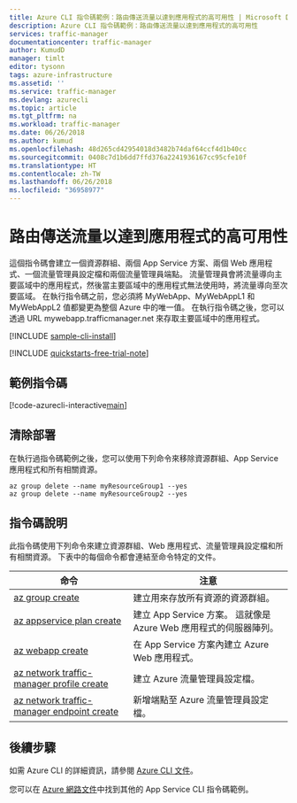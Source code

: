 ```yaml
---
title: Azure CLI 指令碼範例：路由傳送流量以達到應用程式的高可用性 | Microsoft Docs
description: Azure CLI 指令碼範例：路由傳送流量以達到應用程式的高可用性
services: traffic-manager
documentationcenter: traffic-manager
author: KumudD
manager: timlt
editor: tysonn
tags: azure-infrastructure
ms.assetid: ''
ms.service: traffic-manager
ms.devlang: azurecli
ms.topic: article
ms.tgt_pltfrm: na
ms.workload: traffic-manager
ms.date: 06/26/2018
ms.author: kumud
ms.openlocfilehash: 48d265cd42954018d3482b74daf64ccf4d1b40cc
ms.sourcegitcommit: 0408c7d1b6dd7ffd376a2241936167cc95cfe10f
ms.translationtype: HT
ms.contentlocale: zh-TW
ms.lasthandoff: 06/26/2018
ms.locfileid: "36958977"
---
```

# <a name="route-traffic-for-high-availability-of-applications"></a>路由傳送流量以達到應用程式的高可用性

這個指令碼會建立一個資源群組、兩個 App Service 方案、兩個 Web 應用程式、一個流量管理員設定檔和兩個流量管理員端點。 流量管理員會將流量導向主要區域中的應用程式，然後當主要區域中的應用程式無法使用時，將流量導向至次要區域。 在執行指令碼之前，您必須將 MyWebApp、MyWebAppL1 和 MyWebAppL2 值都變更為整個 Azure 中的唯一值。 在執行指令碼之後，您可以透過 URL mywebapp.trafficmanager.net 來存取主要區域中的應用程式。

[!INCLUDE [sample-cli-install](../../../includes/sample-cli-install.md)]

[!INCLUDE [quickstarts-free-trial-note](../../../includes/quickstarts-free-trial-note.md)]

## <a name="sample-script"></a>範例指令碼

[!code-azurecli-interactive[main](../../../cli_scripts/traffic-manager/direct-traffic-for-increased-application-availability/direct-traffic-for-increased-application-availability.sh "Route traffic for high availability")]


## <a name="clean-up-deployment"></a>清除部署 

在執行過指令碼範例之後，您可以使用下列命令來移除資源群組、App Service 應用程式和所有相關資源。

```azurecli
az group delete --name myResourceGroup1 --yes
az group delete --name myResourceGroup2 --yes
```

## <a name="script-explanation"></a>指令碼說明

此指令碼使用下列命令來建立資源群組、Web 應用程式、流量管理員設定檔和所有相關資源。 下表中的每個命令都會連結至命令特定的文件。

| 命令 | 注意 |
|---|---|
| [az group create](https://docs.microsoft.com/cli/azure/group#az_group_create) | 建立用來存放所有資源的資源群組。 |
| [az appservice plan create](https://docs.microsoft.com/cli/azure/appservice/plan#az_appservice_plan_create) | 建立 App Service 方案。 這就像是 Azure Web 應用程式的伺服器陣列。 |
| [az webapp create](https://docs.microsoft.com/cli/azure/webapp?view=azure-cli-latest#az-webapp-create) | 在 App Service 方案內建立 Azure Web 應用程式。 |
| [az network traffic-manager profile create](https://docs.microsoft.com/cli/azure/network/traffic-manager/profile#az_network_traffic_manager_profile_create) | 建立 Azure 流量管理員設定檔。 |
| [az network traffic-manager endpoint create](https://docs.microsoft.com/cli/azure/network/traffic-manager/endpoint#az_network_traffic_manager_endpoint_create) | 新增端點至 Azure 流量管理員設定檔。 |

## <a name="next-steps"></a>後續步驟

如需 Azure CLI 的詳細資訊，請參閱 [Azure CLI 文件](https://docs.microsoft.com/cli/azure)。

您可以在 [Azure 網路文件](../cli-samples.md)中找到其他的 App Service CLI 指令碼範例。
